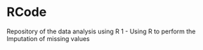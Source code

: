 # RCode

Repository of the data analysis using R 
1 - Using R to perform the Imputation of missing values
